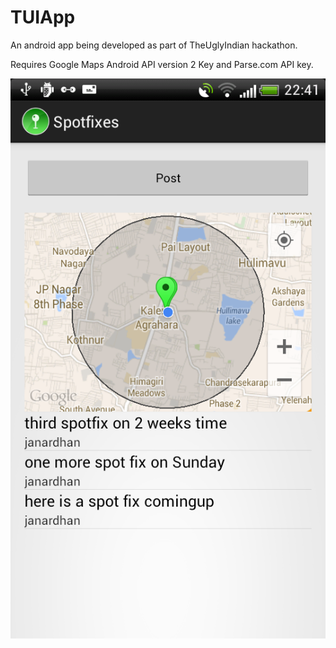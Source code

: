 TUIApp
======

An android app being developed as part of TheUglyIndian hackathon.

Requires Google Maps Android API version 2 Key and Parse.com API key.

![Alt text](https://raw.githubusercontent.com/janardhannallapati/TUIAndroidApplication/master/screenshots/device-2014-10-01-224009.png
 "Spotfixes Map")

